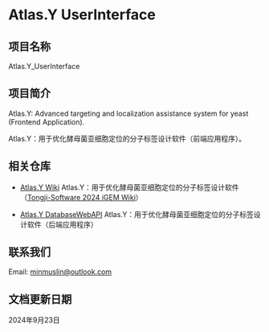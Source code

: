 # Atlas.Y UserInterface

## 项目名称

Atlas.Y_UserInterface

## 项目简介

Atlas.Y: Advanced targeting and localization assistance system for yeast (Frontend Application).

Atlas.Y：用于优化酵母菌亚细胞定位的分子标签设计软件（前端应用程序）。

## 相关仓库

* [Atlas.Y Wiki](https://github.com/MinmusLin/Atlas.Y_Wiki)
Atlas.Y：用于优化酵母菌亚细胞定位的分子标签设计软件（[Tongji-Software 2024 iGEM Wiki](https://2024.igem.wiki/tongji-software)）

* [Atlas.Y DatabaseWebAPI](https://github.com/MinmusLin/Atlas.Y_DatabaseWebAPI)
Atlas.Y：用于优化酵母菌亚细胞定位的分子标签设计软件（后端应用程序）

## 联系我们

Email: minmuslin@outlook.com

## 文档更新日期

2024年9月23日